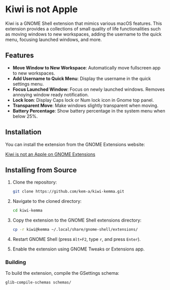 # Kiwi is not Apple

Kiwi is a GNOME Shell extension that mimics various macOS features. This extension provides a collections of small quality of life functionalities such as moving windows to new workspaces, adding the username to the quick menu, focusing launched windows, and more.

## Features

- **Move Window to New Workspace**: Automatically move fullscreen app to new workspaces.
- **Add Username to Quick Menu**: Display the username in the quick settings menu.
- **Focus Launched Window**: Focus on newly launched windows. Removes annoying window ready notification.
- **Lock Icon**: Display Caps lock or Num lock icon in Gnome top panel.
- **Transparent Move**: Make windows slightly transparent when moving.
- **Battery Percentage**: Show battery percentage in the system menu when below 25%.

## Installation

You can install the extension from the GNOME Extensions website:

[Kiwi is not an Apple on GNOME Extensions](https://extensions.gnome.org/extension/kiwi-is-not-an-apple/)

## Installing from Source

1. Clone the repository:
    ```sh
    git clone https://github.com/kem-a/kiwi-kemma.git
    ```

2. Navigate to the cloned directory:
    ```sh
    cd kiwi-kemma
    ```

3. Copy the extension to the GNOME Shell extensions directory:
    ```sh
    cp -r kiwi@kemma ~/.local/share/gnome-shell/extensions/
    ```

4. Restart GNOME Shell (press `Alt+F2`, type `r`, and press `Enter`).

5. Enable the extension using GNOME Tweaks or Extensions app.

### Building

To build the extension, compile the GSettings schema:
```sh
glib-compile-schemas schemas/
